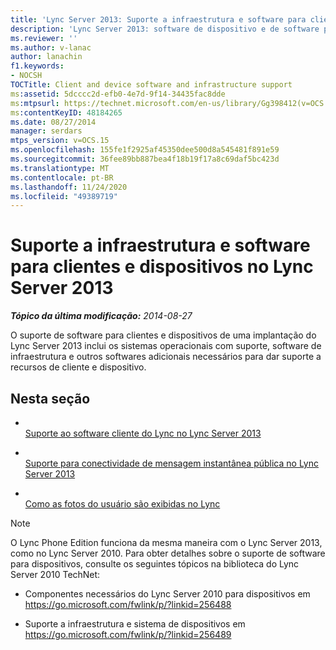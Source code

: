 ```yaml
---
title: 'Lync Server 2013: Suporte a infraestrutura e software para clientes e dispositivos'
description: 'Lync Server 2013: software de dispositivo e de software para cliente e infraestrutura.'
ms.reviewer: ''
ms.author: v-lanac
author: lanachin
f1.keywords:
- NOCSH
TOCTitle: Client and device software and infrastructure support
ms:assetid: 5dcccc2d-efb0-4e7d-9f14-34435fac8dde
ms:mtpsurl: https://technet.microsoft.com/en-us/library/Gg398412(v=OCS.15)
ms:contentKeyID: 48184265
ms.date: 08/27/2014
manager: serdars
mtps_version: v=OCS.15
ms.openlocfilehash: 155fe1f2925af45350dee500d8a545481f891e59
ms.sourcegitcommit: 36fee89bb887bea4f18b19f17a8c69daf5bc423d
ms.translationtype: MT
ms.contentlocale: pt-BR
ms.lasthandoff: 11/24/2020
ms.locfileid: "49389719"
---
```

# <a name="client-and-device-software-and-infrastructure-support-in-lync-server-2013"></a>Suporte a infraestrutura e software para clientes e dispositivos no Lync Server 2013

<div data-xmlns="http://www.w3.org/1999/xhtml">

<div class="topic" data-xmlns="http://www.w3.org/1999/xhtml" data-msxsl="urn:schemas-microsoft-com:xslt" data-cs="https://msdn.microsoft.com/">

<div data-asp="https://msdn2.microsoft.com/asp">



</div>

<div id="mainSection">

<div id="mainBody">

<span> </span>

_**Tópico da última modificação:** 2014-08-27_

O suporte de software para clientes e dispositivos de uma implantação do Lync Server 2013 inclui os sistemas operacionais com suporte, software de infraestrutura e outros softwares adicionais necessários para dar suporte a recursos de cliente e dispositivo.

<div>

## <a name="in-this-section"></a>Nesta seção

  - <span></span>  
    [Suporte ao software cliente do Lync no Lync Server 2013](lync-server-2013-lync-client-software-support.md)

  - <span></span>  
    [Suporte para conectividade de mensagem instantânea pública no Lync Server 2013](lync-server-2013-support-for-public-instant-messenger-connectivity.md)

  - <span></span>  
    [Como as fotos do usuário são exibidas no Lync](how-user-photos-are-displayed-in-lync.md)

<div>


> [!NOTE]  
> O Lync Phone Edition funciona da mesma maneira com o Lync Server 2013, como no Lync Server 2010. Para obter detalhes sobre o suporte de software para dispositivos, consulte os seguintes tópicos na biblioteca do Lync Server 2010 TechNet: 
> <UL>
> <LI>
> <P>Componentes necessários do Lync Server 2010 para dispositivos em <A class=uri href="https://go.microsoft.com/fwlink/p/?linkid=256488">https://go.microsoft.com/fwlink/p/?linkid=256488</A></P>
> <LI>
> <P>Suporte a infraestrutura e sistema de dispositivos em <A class=uri href="https://go.microsoft.com/fwlink/p/?linkid=256489">https://go.microsoft.com/fwlink/p/?linkid=256489</A></P></LI></UL>



</div>

</div>

</div>

<span> </span>

</div>

</div>

</div>

